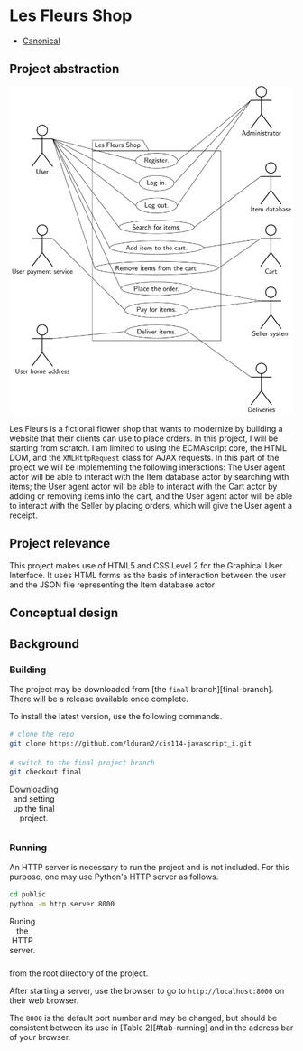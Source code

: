 # Les Fleurs Shop

* [Canonical][canonical]

## Project abstraction

[![UML Use Case Diagram][uml-usecase-img]][uml-usecase-doc]

Les Fleurs is a fictional flower shop that wants to modernize by building a website that their clients can use to place orders.  In this project, I will be starting from scratch.  I am limited to using the ECMAscript core, the HTML DOM, and the `XMLHttpRequest` class for AJAX requests.  In this part of the project we will be implementing the following interactions:  The User agent actor will be able to interact with the Item database actor by searching with items;  the User agent actor will be able to interact with the Cart actor by adding or removing items into the cart, and the User agent actor will be able to interact with the Seller by placing orders, which will give the User agent a receipt.

## Project relevance

This project makes use of HTML5 and CSS Level 2 for the Graphical User Interface.  It uses HTML forms as the basis of interaction between the user and the JSON file representing the Item database actor 

## Conceptual design

## Background

### Building

The project may be downloaded from [the `final` branch][final-branch].  There will be a release available once complete.

To install the latest version, use the following commands.

<table id='tab-building'>
<caption>Downloading and setting up the final project.</caption>

```bash
# clone the repo
git clone https://github.com/lduran2/cis114-javascript_i.git

# switch to the final project branch
git checkout final
```

</table>

### Running

An HTTP server is necessary to run the project and is not included. For this purpose, one may use Python's HTTP server as follows.

<table id='tab-running'>
<caption>Runing the HTTP server.</caption>

```sh
cd public
python -m http.server 8000
```

</table>
  
from the root directory of the project.

</table>

After starting a server, use the browser to go to `http://localhost:8000` on their web browser.

The `8000` is the default port number and may be changed, but should be consistent between its use in [Table 2][#tab-running] and in the address bar of your browser.

[canonical]: https://github.com/lduran2/cis114-javascript_i/tree/PROPOSAL-final/doc/proposal#readme "Canonical link to this PROPOSAL"

[uml-usecase-img]: uml-usecase-diagram.png "The service is a contract between the user, their payment service and home address to/from the administrator, item database, cart, the seller and deliveries department."
[uml-usecase-doc]: uml-usecase-diagram.pdf

[final-final]: https://github.com/lduran2/cis114-javascript_i/tree/final
